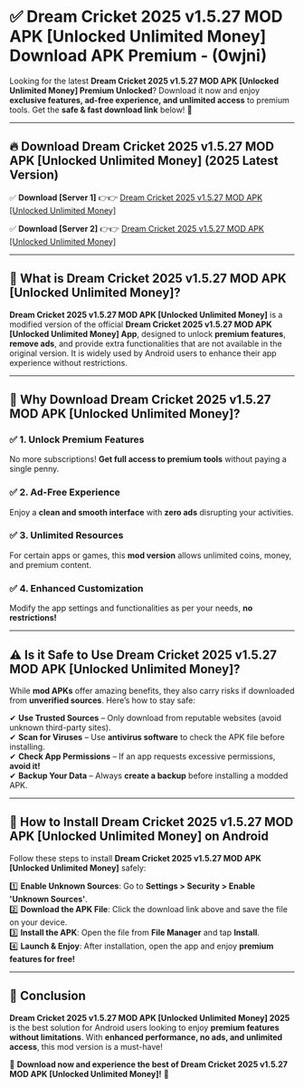 
# ✅ Dream Cricket 2025 v1.5.27 MOD APK [Unlocked Unlimited Money] Download APK Premium -  (0wjni) 

Looking for the latest **Dream Cricket 2025 v1.5.27 MOD APK [Unlocked Unlimited Money] Premium Unlocked**? Download it now and enjoy **exclusive features, ad-free experience, and unlimited access** to premium tools. Get the **safe & fast download link** below! 🚀

---

## 🔥 Download Dream Cricket 2025 v1.5.27 MOD APK [Unlocked Unlimited Money] (2025 Latest Version)

✅ **Download [Server 1]** 👉👉 [Dream Cricket 2025 v1.5.27 MOD APK [Unlocked Unlimited Money] ](https://apkcomod.com?title=Dream_Cricket_2025_v1.5.27_MOD_APK_[Unlocked_Unlimited_Money])  

✅ **Download [Server 2]** 👉👉 [Dream Cricket 2025 v1.5.27 MOD APK [Unlocked Unlimited Money] ](https://apkcomod.com?title=Dream_Cricket_2025_v1.5.27_MOD_APK_[Unlocked_Unlimited_Money])  


---

## 📌 What is Dream Cricket 2025 v1.5.27 MOD APK [Unlocked Unlimited Money]?

**Dream Cricket 2025 v1.5.27 MOD APK [Unlocked Unlimited Money]** is a modified version of the official **Dream Cricket 2025 v1.5.27 MOD APK [Unlocked Unlimited Money] App**, designed to unlock **premium features**, **remove ads**, and provide extra functionalities that are not available in the original version. It is widely used by Android users to enhance their app experience without restrictions.

---

## 🌟 Why Download Dream Cricket 2025 v1.5.27 MOD APK [Unlocked Unlimited Money]?

### ✅ 1. Unlock Premium Features
No more subscriptions! **Get full access to premium tools** without paying a single penny.

### ✅ 2. Ad-Free Experience
Enjoy a **clean and smooth interface** with **zero ads** disrupting your activities.

### ✅ 3. Unlimited Resources
For certain apps or games, this **mod version** allows unlimited coins, money, and premium content.

### ✅ 4. Enhanced Customization
Modify the app settings and functionalities as per your needs, **no restrictions!**

---

## ⚠️ Is it Safe to Use Dream Cricket 2025 v1.5.27 MOD APK [Unlocked Unlimited Money]?

While **mod APKs** offer amazing benefits, they also carry risks if downloaded from **unverified sources**. Here’s how to stay safe:

✔ **Use Trusted Sources** – Only download from reputable websites (avoid unknown third-party sites).  
✔ **Scan for Viruses** – Use **antivirus software** to check the APK file before installing.  
✔ **Check App Permissions** – If an app requests excessive permissions, **avoid it!**  
✔ **Backup Your Data** – Always **create a backup** before installing a modded APK.

---

## 📲 How to Install Dream Cricket 2025 v1.5.27 MOD APK [Unlocked Unlimited Money] on Android

Follow these steps to install **Dream Cricket 2025 v1.5.27 MOD APK [Unlocked Unlimited Money]** safely:

1️⃣ **Enable Unknown Sources**: Go to **Settings > Security > Enable 'Unknown Sources'**.  
2️⃣ **Download the APK File**: Click the download link above and save the file on your device.  
3️⃣ **Install the APK**: Open the file from **File Manager** and tap **Install**.  
4️⃣ **Launch & Enjoy**: After installation, open the app and enjoy **premium features for free!**

---

## 🚀 Conclusion

**Dream Cricket 2025 v1.5.27 MOD APK [Unlocked Unlimited Money] 2025** is the best solution for Android users looking to enjoy **premium features without limitations**. With **enhanced performance, no ads, and unlimited access**, this mod version is a must-have!

🔻 **Download now and experience the best of Dream Cricket 2025 v1.5.27 MOD APK [Unlocked Unlimited Money]!** 🔻

